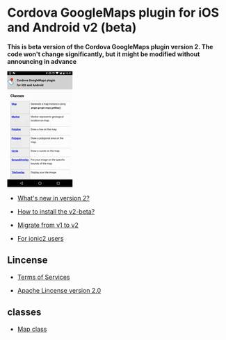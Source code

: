 # Cordova GoogleMaps plugin for iOS and Android v2 (beta)

**This is beta version of the Cordova GoogleMaps plugin version 2. The code won't change significantly, but it might be modified without announcing in advance**

![](images/v2demo.gif)

- [What's new in version 2?](whats-new-v2/README.md)

- [How to install the v2-beta?](Installation/README.md)

- [Migrate from v1 to v2](migrate-from-v1/README.md)

- [For ionic2 users](For-ionic2-users/README.md)

## Lincense

- [Terms of Services](./Terms-of-Services/README.md)

- [Apache Lincense version 2.0](https://www.apache.org/licenses/LICENSE-2.0.html)

## classes

- [Map class](./class/Map/README.md)
